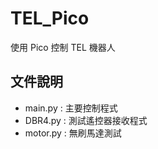 # TEL_Pico

使用 Pico 控制 TEL 機器人

## 文件說明

-   main.py : 主要控制程式
-   DBR4.py : 測試遙控器接收程式
-   motor.py : 無刷馬達測試
